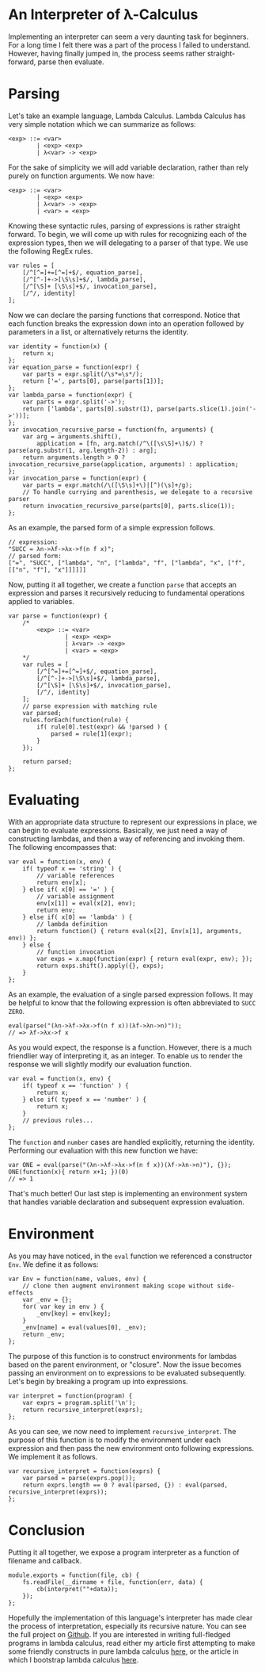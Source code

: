 An Interpreter of λ-Calculus
============================
Implementing an interpreter can seem a very daunting task for beginners. For a long time I felt there was a part of the process I failed to understand. However, having finally jumped in, the process seems rather straight-forward, parse then evaluate.

Parsing
=======
Let's take an example language, Lambda Calculus. Lambda Calculus has very simple notation which we can summarize as follows:

```language-types
<exp> ::= <var>
		| <exp> <exp>
		| λ<var> -> <exp>
```

For the sake of simplicity we will add variable declaration, rather than rely purely on function arguments. We now have:

```language-types
<exp> ::= <var>
		| <exp> <exp>
		| λ<var> -> <exp>
		| <var> = <exp>
```

Knowing these syntactic rules, parsing of expressions is rather straight forward. To begin, we will come up with rules for recognizing each of the expression types, then we will delegating to a parser of that type. We use the following RegEx rules.

```language-javascript
var rules = [
	[/^[^=]+=[^=]+$/, equation_parse],
	[/^[^-]+->[\S\s]+$/, lambda_parse],
	[/^[\S]+ [\S\s]+$/, invocation_parse],
	[/^/, identity]
];
```

Now we can declare the parsing functions that correspond. Notice that each function breaks the expression down into an operation followed by parameters in a list, or alternatively returns the identity.

```language-javascript
var identity = function(x) {
	return x;
};
var equation_parse = function(expr) {
	var parts = expr.split(/\s*=\s*/);
	return ['=', parts[0], parse(parts[1])];
};
var lambda_parse = function(expr) {
	var parts = expr.split('->');
	return ['lambda', parts[0].substr(1), parse(parts.slice(1).join('->'))];
};
var invocation_recursive_parse = function(fn, arguments) {
	var arg = arguments.shift(),
		application = [fn, arg.match(/^\([\s\S]+\)$/) ? parse(arg.substr(1, arg.length-2)) : arg];
	return arguments.length > 0 ? invocation_recursive_parse(application, arguments) : application;
};
var invocation_parse = function(expr) {
	var parts = expr.match(/\([\S\s]+\)|[^)(\s]+/g);
	// To handle currying and parenthesis, we delegate to a recursive parser
	return invocation_recursive_parse(parts[0], parts.slice(1));
};
```

As an example, the parsed form of a simple expression follows.

```language-javascript
// expression:
"SUCC = λn->λf->λx->f(n f x)";
// parsed form:
["=", "SUCC", ["lambda", "n", ["lambda", "f", ["lambda", "x", ["f", [["n", "f"], "x"]]]]]]
```

Now, putting it all together, we create a function `parse` that accepts an expression and parses it recursively reducing to fundamental operations applied to variables.

```language-javascript
var parse = function(expr) {
	/*
		<exp> ::= <var>
				| <exp> <exp>
				| λ<var> -> <exp>
				| <var> = <exp>
	*/
	var rules = [
		[/^[^=]+=[^=]+$/, equation_parse],
		[/^[^-]+->[\S\s]+$/, lambda_parse],
		[/^[\S]+ [\S\s]+$/, invocation_parse],
		[/^/, identity]
	];
	// parse expression with matching rule
	var parsed;
	rules.forEach(function(rule) {
		if( rule[0].test(expr) && !parsed ) {
			parsed = rule[1](expr);
		}
	});

	return parsed;
};
```

Evaluating
==========
With an appropriate data structure to represent our expressions in place, we can begin to evaluate expressions. Basically, we just need a way of constructing lambdas, and then a way of referencing and invoking them. The following encompasses that:

```language-javascript
var eval = function(x, env) {
	if( typeof x == 'string' ) {
		// variable references
		return env[x];
	} else if( x[0] == '=' ) {
		// variable assignment
		env[x[1]] = eval(x[2], env);
		return env;
	} else if( x[0] == 'lambda' ) {
		// lambda definition
		return function() { return eval(x[2], Env(x[1], arguments, env)) };
	} else {
		// function invocation
		var exps = x.map(function(expr) { return eval(expr, env); });
		return exps.shift().apply({}, exps);
	}	
};
```

As an example, the evaluation of a single parsed expression follows. It may be helpful to know that the following expression is often abbreviated to `SUCC ZERO`.

```language-javascript
eval(parse("(λn->λf->λx->f(n f x))(λf->λn->n)"));
// => λf->λx->f x
```

As you would expect, the response is a function. However, there is a much friendlier way of interpreting it, as an integer. To enable us to render the response we will slightly modify our evaluation function.

```language-javascript
var eval = function(x, env) {
	if( typeof x == 'function' ) {
		return x;
	} else if( typeof x == 'number' ) {
		return x;
	}
	// previous rules...	
};
```

The `function` and `number` cases are handled explicitly, returning the identity. Performing our evaluation with this new function we have:

```language-javascript
var ONE = eval(parse("(λn->λf->λx->f(n f x))(λf->λn->n)"), {});
ONE(function(x){ return x+1; })(0)
// => 1
```

That's much better! Our last step is implementing an environment system that handles variable declaration and subsequent expression evaluation. 

Environment
===========
As you may have noticed, in the `eval` function we referenced a constructor `Env`. We define it as follows:

```language-javascript
var Env = function(name, values, env) {
	// clone then augment environment making scope without side-effects
	var _env = {};
	for( var key in env ) {
		_env[key] = env[key];
	}
	_env[name] = eval(values[0], _env);
	return _env;
};
```

The purpose of this function is to construct environments for lambdas based on the parent environment, or "closure". Now the issue becomes passing an environment on to expressions to be evaluated subsequently. Let's begin by breaking a program up into expressions.

```language-javascript
var interpret = function(program) {
	var exprs = program.split('\n');
	return recursive_interpret(exprs);
};
```

As you can see, we now need to implement `recursive_interpret`. The purpose of this function is to modify the environment under each expression and then pass the new environment onto following expressions. We implement it as follows.

```language-javascript
var recursive_interpret = function(exprs) {
	var parsed = parse(exprs.pop());
	return exprs.length == 0 ? eval(parsed, {}) : eval(parsed, recursive_interpret(exprs));
};
```

Conclusion
==========
Putting it all together, we expose a program interpreter as a function of filename and callback.

```language-javascript
module.exports = function(file, cb) {
	fs.readFile(__dirname + file, function(err, data) {
		cb(interpret(""+data));
	});	
};
```

Hopefully the implementation of this language's interpreter has made clear the process of interpretation, especially its recursive nature. You can see the full project on [Github](https://github.com/mattneary/Lambda-Calculus-Interpreter). If you are interested in writing full-fledged programs in lambda calculus, read either my article first attempting to make some friendly constructs in pure lambda calculus [here](http://mattneary.com/#!/from_within.md), or the article in which I bootstrap lambda calculus [here](http://mattneary.com/#!/bootstrap.md).
